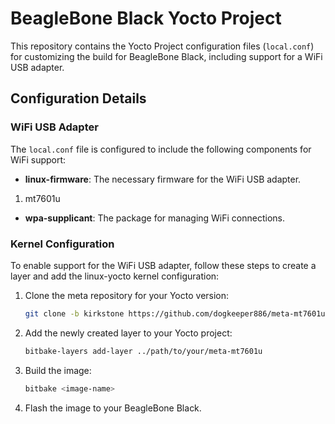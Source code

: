 # BeagleBone Black Yocto Project

This repository contains the Yocto Project configuration files (`local.conf`) for customizing the build for BeagleBone Black, including support for a WiFi USB adapter.

## Configuration Details

### WiFi USB Adapter

The `local.conf` file is configured to include the following components for WiFi support:

- **linux-firmware**: The necessary firmware for the WiFi USB adapter.
1. mt7601u
- **wpa-supplicant**: The package for managing WiFi connections.

### Kernel Configuration

To enable support for the WiFi USB adapter, follow these steps to create a layer and add the linux-yocto kernel configuration:

1. Clone the meta repository for your Yocto version:
   ```bash
   git clone -b kirkstone https://github.com/dogkeeper886/meta-mt7601u
2. Add the newly created layer to your Yocto project:
   ```bash
   bitbake-layers add-layer ../path/to/your/meta-mt7601u
3. Build the image:
   ```bash
   bitbake <image-name>
4. Flash the image to your BeagleBone Black.
